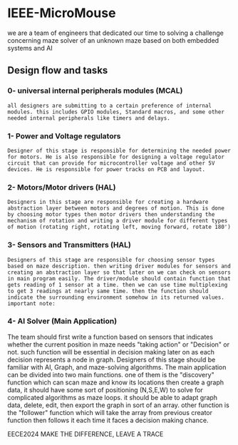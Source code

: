 # IEEE-MicroMouse
we are a team of engineers that dedicated our time to solving a challenge concerning maze solver of an unknown maze based on both embedded systems and AI

## Design flow and tasks
### 0- universal internal peripherals modules (MCAL)
    all designers are submitting to a certain preference of internal modules. this includes GPIO modules, Standard macros, and some other needed internal peripherals like timers and delays.
### 1- Power and Voltage regulators
    Designer of this stage is responsible for determining the needed power for motors. He is also responsible for designing a voltage regulator circuit that can provide for microcontroller voltage and other 5V devices. He is responsible for power tracks on PCB and layout.
### 2- Motors/Motor drivers (HAL)
    Designers in this stage are responsible for creating a hardware abstraction layer between motors and degrees of motion. This is done by choosing motor types then motor drivers then understanding the mechanism of rotation and writing a driver module for different types of motion (rotating right, rotating left, moving forward, rotate 180')
### 3- Sensors and Transmitters (HAL)
    Designers of this stage are responsible for choosing sensor types based on maze description. then writing driver modules for sensors and creating an abstraction layer so that later on we can check on sensors in main program easily. The driver/module should contain function that gets reading of 1 sensor at a time. then we can use time multiplexing to get 3 readings at nearly same time. then the function should indicate the surrounding environment somehow in its returned values. 
    important note:

### 4-  AI Solver (Main Application)
   The team should first write a function based on sensors that indicates whether the current position in maze needs "taking action" or "Decision" or not. such function will be essential in decision making later on as each decision represents a node in graph.
   Designers of this stage should be familiar with AI, Graph, and maze-solving algorithms. The main application can be divided into two main functions. one of them is the "discovery" function which can scan maze and know its locations then create a graph data, it should have some sort of positioning (N,S,E,W) to solve for complicated algorithms as maze loops. it should be able to adapt graph data, delete, edit, then export the graph in sort of an array.
 other function is the "follower" function which will take the array from previous creator function then follows it each time it faces a decision making chance.





EECE2024    MAKE THE DIFFERENCE, LEAVE A TRACE
